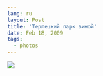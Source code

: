 ```yaml
---
lang: ru
layout: Post
title: 'Терлецкий парк зимой'
date: Feb 18, 2009
tags:
  - photos
---
```


![](/images/blog/2009-02-15-5d-2344-artem-sapegin.jpg)
